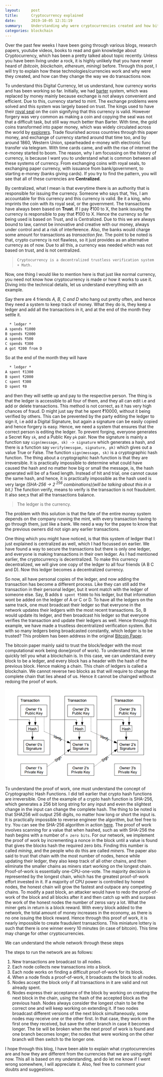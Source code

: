 ```yaml
---
layout:     post
title:      Cryptocurrency explained
date:       2019-10-05 12:31:19
summary:    Understanding why were cryptocurrencies created and how bitcoin works. 
categories: blockchain
---
```



<!-- # cryptocurrency explained.  -->

Over the past few weeks I have been going through various blogs, research papers, youtube videos, books to read and gain knowledge about Cryptocurrency, which has been a pretty talked about topic recently. Unless you have been living under a rock, it is highly unlikely that you have never heard of _(bitcoin, blockchain, ethereum, mining)_ before. Through this post, I will try to explain how these technologies/currencies work and why were they created, and how can they change the way we do transactions now. 

To understand this Digital Currency, let us understand, how currency works and has been working so far. 
Initially, we had [barter](https://en.wikipedia.org/wiki/Barter) system, which was replaced by money mainly because exchange is not always convenient and efficient. 
Due to this, currency started to mint. The exchange problems were solved and this system was largely based on trust. The kings used to have their [royal seal](https://en.wikipedia.org/wiki/Alyattes_of_Lydia) on the coin signifying that this currency is valid. However forgery was very common as making a coin and copying the seal was not that a difficult task, but still way much better than Barter. 
With time, the gold coins transformed into paper money, which was widely circulated across the world by [explorers](https://en.wikisource.org/wiki/The_Travels_of_Marco_Polo/Book_2/Chapter_24). Trade flourished across countries through this paper money, and exchange of currency started around that time too, and by around 1860, Western Union, spearheaded e-money with electronic func transfer via telegram. With time cards came, and with the rise of internet the e-money started to boom. 
The reason, why I am focussing on the history of currency, is because I want you to understand what is common between all these systems of currency. From exchanging coins with royal seals, to exchanging paper currency, with issuance from bank/government, to starting e-money (banks giving cards). If you try to find the pattern, you will see that all of these currencies are **Centralized**.

By centralized, what I mean is that everytime there is an authority that is responsible for issuing the currency. Someone who says that, Yes, I am accountable for this currency and this currency is valid. Be it a king, who imprints the coin with its royal seal, or the government. The transactions have always been based on **Trust**. If I pay ₹100 to X, the bank issuing the currency is responsible to pay that ₹100 to X. Hence the currency so far being used is based on Trust, and is Centralized. Due to this we are always bound to law, cannot be innovative and creative with our money, always under control and at a risk of interference. Also, the banks would charge some amount for transactions as _transaction fee_. The point to be noted is that, crypto currency is not flawless, so it just provides as an alternative currency as of now. Due to all this, a currency was needed which was not based on trust, and is not centralized. 
> `Cryptocurrency is a decentralized trustless verification system + Math.`

Now, one thing I would like to mention here is that just like normal currency, you need not know how cryptocurrency is made or how it works to use it. Diving into the technical details, let us understand everything with an example.

Say there are 4 friends _A, B, C and D_ who hang out pretty often, and hence they need a system to keep track of money. What they do is, they keep a ledger and add all the transactions in it, and at the end of the month they settle it.

```
  * ledger *
A spends ₹1000
B spends ₹2000
A spends ₹500
C spends ₹300
A got ₹200 from D
```
So at the end of the month they will have 
```
  * ledger *
A spent ₹1300
B spent ₹2000
C spent ₹300
D spent ₹0

```
and then they will settle up and pay to the respective person. The thing is that the ledger is accessible to all four of them, and they all can edit i.e and add or delete transactions. This method is not correct, as it has very high chances of fraud. D might just say that he spent ₹10000, without it being verified by others. This can be prevented by the party editing the ledger to sign it, i.e add a Digital Signature, but again a signature can be easily copied and hence forgery is easy. Hence, we need a system that ensures that the correct person is editing the ledger.
To prevent forging, everyone generates a Secret Key `sk`, and a Public Key `pk` pair. Now the signature is mainly a function say `sign(message, sk) -> signature` which generates a hash, and there is a function say `verify(messgae, signature, pk)` which gives out a value True or False. The function `sign(message, sk)` is a cryptographic hash function. The thing about a cryptographic hash function is that they are irreversible. It is practically impossible to determine what could have caused the hash and no matter how big or small the message, is, the hash generated will be of a fixed length.  Instead of hit and trial, one cannot cause the same hash, and hence, it is practically impossible as the hash used is very large _(SHA-256 -> 2<sup> 256 </sup> combinations)(will be talking about this in a bit.)_ The function verify, means to verify is the transaction is not fraudulent. It also see;s that all the transactions balance. 
> The ledger is the currency. 

The problem with this solution is that the fate of the entire money system depends on the company running the mint, with every transaction having to go through them, just like a bank. We need a way for the payee to know that the previous owners did not sign any earlier transactions.

One thing which you might have noticed, is that this system of ledger that I just explained is centralized as well, which I had focussed on earlier. We have found a way to secure the transactions but there is only one ledger, and everyone is making transactions in their own ledger. As I had mentioned earlier, the cryptocurrency is decentralized. To make this currency decentralized, we will give one copy of the ledger to all four friends (A B C and D). Now this ledger becomes a decentralized currency.

So now, all have personal copies of the ledger, and now adding the transaction has become a different process. Like they can still add the transaction in their personal ledger, but it wont match with the ledger of someone else. Say, B adds `B spent ₹5000` to his ledger, but that information wont be added on the ledger of A or C or D. To have all the ledgers on the same track, one must broadcast their ledger so that everyone in the network updates their ledgers with the most recent transactions. So, B would update its ledger, and then broadcast his ledger so that everyone verifies the transaction and update their ledgers as well. Hence through this example, we have made a trustless decentralized verification system. 
But with so many ledgers being broadcasted constantly, which ledger is to be trusted? This problem has been address in the original [Bitcoin Paper](https://bitcoin.org/bitcoin.pdf). 

The bitcoin paper mainly said to trust the block/ledger with the most computational work being done(proof of work). To understand this, let me quickly tell you what a blockchain is. In this case, we can understand every block to be a ledger, and every block has a header with the hash of the previous block. Hence making a chain. This chain of ledgers is called a blockchain. We cannot reverse two blocks as that will require to change the complete chain that lies ahead of us. Hence it cannot be chainged without redoing the proof of work.

![](/images/bitcoin1.png) 


To understand the proof of work, one must understand the concept of Cryptographic Hash Functions. I did tell earlier that crypto hash functions are irreversible. One of the example of a crypto hash function is SHA-256, which generates a 256 bit long string for any input and even the slightest change in the input can change the complete hash. The thing to be noted is that SHA256 will output 256 digits, no matter how long or short the input is. It is practically impossible to reverse engineer the algorithm, but feel free to try. You can see the SHA-256 algorithm in action [here](https://emn178.github.io/online-tools/sha256.html).
The proof of work involves scanning for a value that when hashed, such as with SHA-256 the hash begins with a number of `n zero bits`. 
For our network, we implement the proof of work by incrementing a nonce in the block until a value is found that gives the blocks hash the required zero bits. Finding this number is called *mining*, and the people who do this are called *miners*. The paper also said to trust that chain with the most number of nodes, hence while updating their ledger, they also keep track of all other chains, and then eliminate the smaller chains as miners start working on the longest chain. 
Proof-of-work is essentially one-CPU-one-vote. The majority decision is represented by the longest chain, which has the greatest proof-of-work effort invested in it. If a majority of CPU power is controlled by honest nodes, the honest chain will grow the fastest and outpace any competing chains. To modify a past block, an attacker would have to redo the proof-of-work of the block and all blocks after it and then catch up with and surpass the work of the honest nodes the number of zeros vary a lot. What the miner gets in return is a block reward. With every block added to the network, the total amount of money increases in the economy, as there is no one issuing the block reward. Hence through this proof of work, it is nearly impossible to create fraudulent transactions. This miniature lottery is such that there is one winner every 10 minutes (in case of  bitcoin). This time may change for other cryptocurrencies.  

We can understand the whole network through these steps


The steps to run the network are as follows:

1. New transactions are broadcast to all nodes.
2. Each node collects new transactions into a block.
3. Each node works on finding a difficult proof-of-work for its block.
4. When a node finds a proof-of-work, it broadcasts the block to all nodes.
5. Nodes accept the block only if all transactions in it are valid and not already spent.
6. Nodes express their acceptance of the block by working on creating the next block in the chain, using the hash of the accepted block as the previous hash. Nodes always consider the longest chain to be the correct one and will keep working on extending it. If two nodes broadcast different versions of the next block simultaneously, some nodes may receive one or the other first. In that case, they work on the first one they received, but save the other branch in case it becomes longer. The tie will be broken when the next proof of work is found and one branch becomes longer; the nodes that were working on the other branch will then switch to the longer one.



I hope through this blog, I have been able to explain what cryptocurrencies are and how they are different from the currencies that we are using right now. This all is based on my understanding, and do let me know if I went wrong somewhere, I will appreciate it. Also, feel free to comment your doubts and suggestions. 


